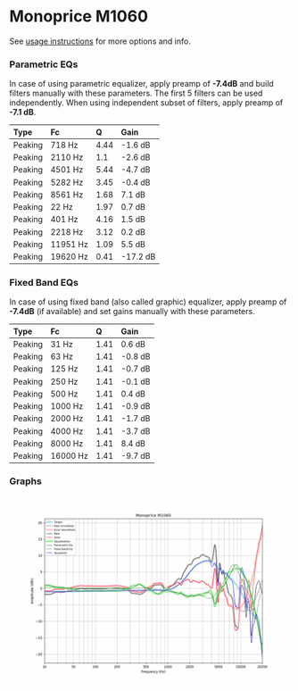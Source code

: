 # Monoprice M1060
See [usage instructions](https://github.com/jaakkopasanen/AutoEq#usage) for more options and info.

### Parametric EQs
In case of using parametric equalizer, apply preamp of **-7.4dB** and build filters manually
with these parameters. The first 5 filters can be used independently.
When using independent subset of filters, apply preamp of **-7.1 dB**.

| Type    | Fc       |    Q | Gain     |
|:--------|:---------|:-----|:---------|
| Peaking | 718 Hz   | 4.44 | -1.6 dB  |
| Peaking | 2110 Hz  | 1.1  | -2.6 dB  |
| Peaking | 4501 Hz  | 5.44 | -4.7 dB  |
| Peaking | 5282 Hz  | 3.45 | -0.4 dB  |
| Peaking | 8561 Hz  | 1.68 | 7.1 dB   |
| Peaking | 22 Hz    | 1.97 | 0.7 dB   |
| Peaking | 401 Hz   | 4.16 | 1.5 dB   |
| Peaking | 2218 Hz  | 3.12 | 0.2 dB   |
| Peaking | 11951 Hz | 1.09 | 5.5 dB   |
| Peaking | 19620 Hz | 0.41 | -17.2 dB |

### Fixed Band EQs
In case of using fixed band (also called graphic) equalizer, apply preamp of **-7.4dB**
(if available) and set gains manually with these parameters.

| Type    | Fc       |    Q | Gain    |
|:--------|:---------|:-----|:--------|
| Peaking | 31 Hz    | 1.41 | 0.6 dB  |
| Peaking | 63 Hz    | 1.41 | -0.8 dB |
| Peaking | 125 Hz   | 1.41 | -0.7 dB |
| Peaking | 250 Hz   | 1.41 | -0.1 dB |
| Peaking | 500 Hz   | 1.41 | 0.4 dB  |
| Peaking | 1000 Hz  | 1.41 | -0.9 dB |
| Peaking | 2000 Hz  | 1.41 | -1.7 dB |
| Peaking | 4000 Hz  | 1.41 | -3.7 dB |
| Peaking | 8000 Hz  | 1.41 | 8.4 dB  |
| Peaking | 16000 Hz | 1.41 | -9.7 dB |

### Graphs
![](./Monoprice%20M1060.png)